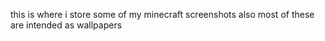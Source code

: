 this is where i store some of my minecraft screenshots
also most of these are intended as wallpapers
